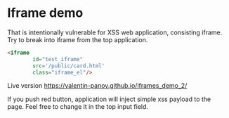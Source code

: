 # Iframe demo

That is intentionally vulnerable for XSS web application, consisting iframe. Try to break into iframe from the top application.
```html
<iframe 
        id="test_iframe" 
        src='/public/card.html' 
        class="iframe_el"/>
```

Live version https://valentin-panov.github.io/iframes_demo_2/

If you push red button, application will inject simple xss payload to the page. Feel free to change it in the top input field.
